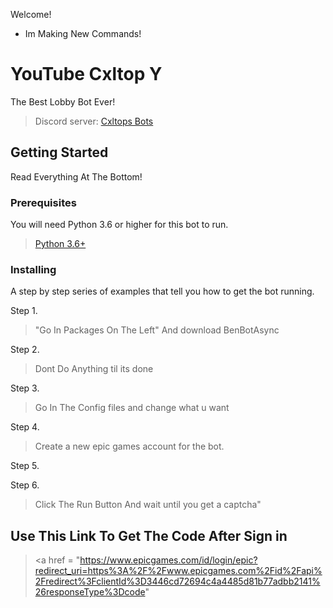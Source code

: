 
Welcome!
- Im Making New Commands!

# YouTube Cxltop Y

The Best Lobby Bot Ever!

> Discord server: <a href="https://discord.gg/p68vuqFzww" target="_blank">Cxltops Bots</a>

## Getting Started

Read Everything At The Bottom!
### Prerequisites

You will need Python 3.6 or higher for this bot to run.

> <a href="https://www.python.org/downloads/release/python-360/" target="_blank">Python 3.6+</a>


### Installing

A step by step series of examples that tell you how to get the bot running.

Step 1.

> "Go In Packages On The Left" And download BenBotAsync


Step 2.

> Dont Do Anything til its done


Step 3.

> Go In The Config files and change what u want

Step 4.

> Create a new epic games account for the bot.

Step 5.

Step 6.

> Click The Run Button And wait until you get a captcha"



## Use This Link To Get The Code After Sign in
> <a
href = "https://www.epicgames.com/id/login/epic?redirect_uri=https%3A%2F%2Fwww.epicgames.com%2Fid%2Fapi%2Fredirect%3FclientId%3D3446cd72694c4a4485d81b77adbb2141%26responseType%3Dcode"